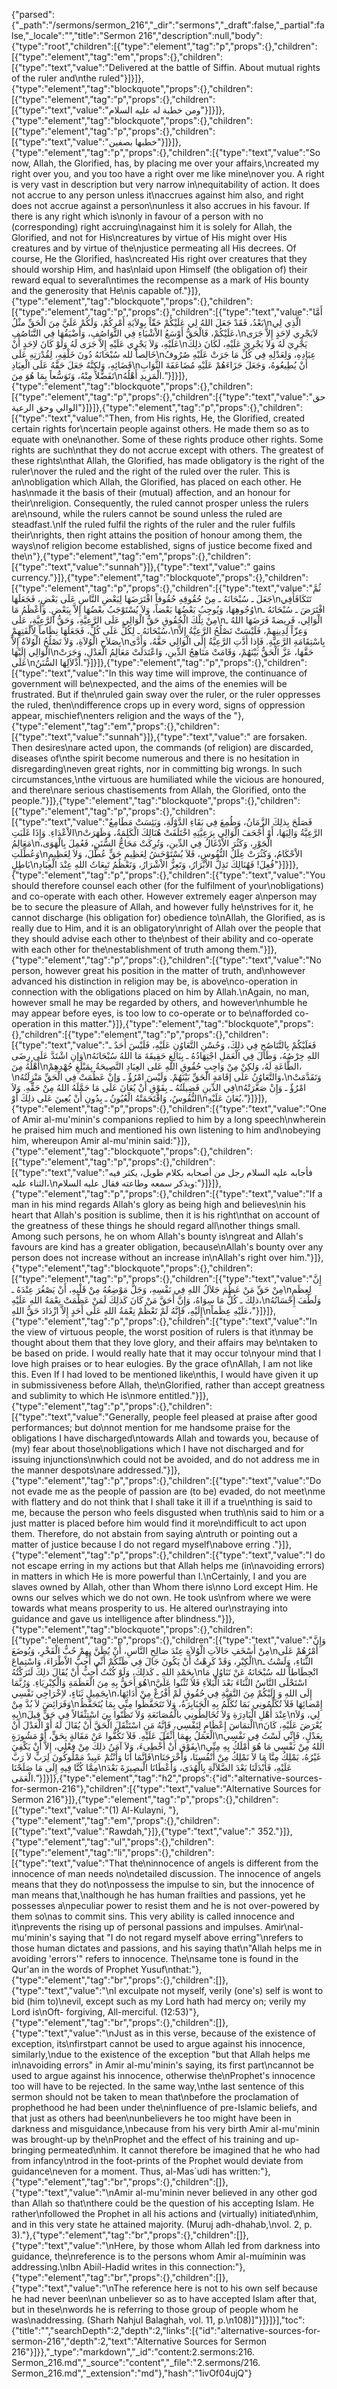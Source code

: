 {"parsed":{"_path":"/sermons/sermon_216","_dir":"sermons","_draft":false,"_partial":false,"_locale":"","title":"Sermon 216","description":null,"body":{"type":"root","children":[{"type":"element","tag":"p","props":{},"children":[{"type":"element","tag":"em","props":{},"children":[{"type":"text","value":"Delivered at the battle of Siffin. About mutual rights of the ruler and\nthe ruled"}]}]},{"type":"element","tag":"blockquote","props":{},"children":[{"type":"element","tag":"p","props":{},"children":[{"type":"text","value":"ومن خطبة له عليه السلام"}]}]},{"type":"element","tag":"blockquote","props":{},"children":[{"type":"element","tag":"p","props":{},"children":[{"type":"text","value":"خطبها بصفين"}]}]},{"type":"element","tag":"p","props":{},"children":[{"type":"text","value":"So now, Allah, the Glorified, has, by placing me over your affairs,\ncreated my right over you, and you too have a right over me like mine\nover you. A right is very vast in description but very narrow in\nequitability of action. It does not accrue to any person unless it\naccrues against him also, and right does not accrue against a person\nunless it also accrues in his favour. If there is any right which is\nonly in favour of a person with no (corresponding) right accruing\nagainst him it is solely for Allah, the Glorified, and not for His\ncreatures by virtue of His might over His creatures and by virtue of the\njustice permeating all His decrees. Of course, He the Glorified, has\ncreated His right over creatures that they should worship Him, and has\nlaid upon Himself (the obligation of) their reward equal to several\ntimes the recompense as a mark of His bounty and the generosity that He\nis capable of."}]},{"type":"element","tag":"blockquote","props":{},"children":[{"type":"element","tag":"p","props":{},"children":[{"type":"text","value":"أَمَّا بَعْدُ، فَقَدْ جَعَلَ اللهُ لِي عَلَيْكُمْ حَقّاً بِوِلاَيَةِ أَمْرِكُمْ، وَلَكُمْ عَلَيَّ مِنَ الْحَقِّ مثْلُ\nالَّذِي لِي عَلَيْكُمْ، فَالْحَقُّ أَوْسَعُ الاْشْيَاءِ فِي التَّوَاصُفِ، وَأَضْيَقُهَا فِي التَّنَاصُفِ،\nلاَيَجْرِي لاِحَدٍ إِلاَّ جَرَى عَلَيْهِ، وَلاَ يَجْرِي عَلَيْهِ إِلاَّ جَرَى لَهُ وَلَوْ كَانَ لاِحَدٍ أَنْ\nيَجْرِيَ لَهُ وَلاَ يَجْرِيَ عَلَيْهِ، لَكَانَ ذلِكَ خَالِصاً لله سُبْحَانَهُ دُونَ خَلْقِهِ، لِقُدْرَتِهِ عَلَى\nعِبَادِهِ، وَلِعَدْلِهِ فِي كُلِّ مَا جَرَتْ عَلَيْهِ صُرُوفُ قَضَائِهِ، وَلكِنَّهُ جَعَلَ حَقَّهُ عَلَى الْعِبَادِ\nأَنْ يُطِيعُوهُ، وَجَعَلَ جَزَاءَهُمْ عَلَيْهِ مُضَاعَفَةَ الثَّوَابِ تَفَضُّلاً مِنْهُ، وَتَوَسُّعاً بِمَا هُوَ مِنَ\nالْمَزِيدِ أَهْلُهُ."}]}]},{"type":"element","tag":"blockquote","props":{},"children":[{"type":"element","tag":"p","props":{},"children":[{"type":"text","value":"حق الوالي وحق الرعية"}]}]},{"type":"element","tag":"p","props":{},"children":[{"type":"text","value":"Then, from His rights, He, the Glorified, created certain rights for\ncertain people against others. He made them so as to equate with one\nanother. Some of these rights produce other rights. Some rights are such\nthat they do not accrue except with others. The greatest of these rights\nthat Allah, the Glorified, has made obligatory is the right of the ruler\nover the ruled and the right of the ruled over the ruler. This is an\nobligation which Allah, the Glorified, has placed on each other. He has\nmade it the basis of their (mutual) affection, and an honour for their\nreligion. Consequently, the ruled cannot prosper unless the rulers are\nsound, while the rulers cannot be sound unless the ruled are steadfast.\nIf the ruled fulfil the rights of the ruler and the ruler fulfils their\nrights, then right attains the position of honour among them, the ways\nof religion become established, signs of justice become fixed and the\n"},{"type":"element","tag":"em","props":{},"children":[{"type":"text","value":"sunnah"}]},{"type":"text","value":" gains currency."}]},{"type":"element","tag":"blockquote","props":{},"children":[{"type":"element","tag":"p","props":{},"children":[{"type":"text","value":"ثُمَّ جَعَلَ ـ سُبْحَانَهُ ـ مِنْ حُقُوقِهِ حُقُوقاً افْتَرَضَهَا لِبَعْضِ النَّاسِ عَلَى بَعْضٍ، فَجَعَلَهَا\nتَتَكَافَأُفِي وُجُوهِهَا، وَيُوجِبُ بَعْضُهَا بَعْضاً، وَلاَ يُسْتَوْجَبُ بعْضُهَا إِلاَّ بِبَعْضٍ. وَأَعْظَمُ مَا\nافْتَرَضَ ـ سُبْحَانَهُ ـ مِنْ تِلْكَ الْحُقُوقِ حَقُّ الْوَالِي عَلَى الرَّعِيَّةِ، وَحَقُّ الرَّعِيَّةِ، عَلَى\nالْوَالِي، فَرِيضةً فَرَضَهَا اللهُ ـ سُبْحَانَهُ ـ لِكُلٍّ عَلَى كُلٍّ، فَجَعَلَهَا نِظَاماً لِاُلْفَتِهِمْ،\nوَعِزّاً لِدِينِهِمْ، فَلَيْسَتْ تَصْلُحُ الرَّعِيَّةُ إِلاَّ بِصَلاَحِ الْوُلاَةِ، وَلاَ تَصْلُحُ الْوُلاَةُ إِلاَّ\nبِاسْتِقَامَةِ الرَّعِيَّةِ. فَإِذا أَدَّتِ الرَّعِيَّةُ إِلَى الْوَالِي حَقَّهُ، وَأَدَّى الْوَالِي إِلَيْهَا\nحَقَّهَا، عَزَّ الْحَقُّ بَيْنَهُمْ، وَقَامَتْ مَنَاهِجُ الدِّينِ، وَاعْتَدَلَتْ مَعَالِمُ الْعَدْلِ، وَجَرَتْ عَلَى\nأَذْلاَلِهَا السُّنَنُ."}]}]},{"type":"element","tag":"p","props":{},"children":[{"type":"text","value":"In this way time will improve, the continuance of government will be\nexpected, and the aims of the enemies will be frustrated. But if the\nruled gain sway over the ruler, or the ruler oppresses the ruled, then\ndifference crops up in every word, signs of oppression appear, mischief\nenters religion and the ways of the "},{"type":"element","tag":"em","props":{},"children":[{"type":"text","value":"sunnah"}]},{"type":"text","value":" are forsaken. Then desires\nare acted upon, the commands (of religion) are discarded, diseases of\nthe spirit become numerous and there is no hesitation in disregarding\neven great rights, nor in committing big wrongs. In such circumstances,\nthe virtuous are humiliated while the vicious are honoured, and there\nare serious chastisements from Allah, the Glorified, onto the people."}]},{"type":"element","tag":"blockquote","props":{},"children":[{"type":"element","tag":"p","props":{},"children":[{"type":"text","value":"فَصَلَحَ بِذلِكَ الزَّمَانُ، وَطُمِعَ فِي بَقَاءِ الدَّوْلَةِ، وَيَئِسَتْ مَطَامِعُ الاْعْدَاءِ. وَإِذَا غَلَبَتِ\nالرَّعِيَّةُ وَالِيَهَا، أَوْ أَجْحَفَ الْوَالِي بِرَعِيَّتِهِ اخْتَلَفَتْ هُنَالِكَ الْكَلِمَةُ، وَظَهَرَتْ مَعَالِمُ\nالْجَوْرِ، وَكَثُرَ الاْدْغَالُ فِي الدِّينِ، وَتُرِكَتْ مَحَاجُّ السُّنَنِ، فَعُمِلَ بِالْهَوَى، وَعُطِّلَتِ\nالاْحْكَامُ، وَكَثُرَتْ عِلَلُ النُّفُوسِ، فَلاَ يُسْتَوْحَشُ لِعَظِيمِ حَقٍّ عُطِّلَ، وَلاَ لِعَظِيمِ بَاطِلٍ\nفُعِلَ! فَهُنَالِكَ تَذِلُّ الاْبْرَارُ، وَتَعِزُّ الاْشْرَارُ، وَتَعْظُمُ تَبِعَاتُ اللهِ عِنْدَ الْعِبَادِ"}]}]},{"type":"element","tag":"p","props":{},"children":[{"type":"text","value":"You should therefore counsel each other (for the fulfilment of your\nobligations) and co-operate with each other. However extremely eager a\nperson may be to secure the pleasure of Allah, and however fully he\nstrives for it, he cannot discharge (his obligation for) obedience to\nAllah, the Glorified, as is really due to Him, and it is an obligatory\nright of Allah over the people that they should advise each other to the\nbest of their ability and co-operate with each other for the\nestablishment of truth among them."}]},{"type":"element","tag":"p","props":{},"children":[{"type":"text","value":"No person, however great his position in the matter of truth, and\nhowever advanced his distinction in religion may be, is above\nco-operation in connection with the obligations placed on him by Allah.\nAgain, no man, however small he may be regarded by others, and however\nhumble he may appear before eyes, is too low to co-operate or to be\nafforded co-operation in this matter."}]},{"type":"element","tag":"blockquote","props":{},"children":[{"type":"element","tag":"p","props":{},"children":[{"type":"text","value":"فَعَلَيْكُمْ بِالتَّنَاصُحِ فِي ذلِكَ، وَحُسْنِ التَّعَاوُنِ عَلَيْهِ، فَلَيْسَ أَحَدٌ ـ وَإنِ اشْتَدَّ عَلَى رِضَى\nاللهِ حِرْصُهُ، وَطَالَ فِي الْعَمَلِ اجْتِهَادُهُ ـ بِبَالِغٍ حَقِيقَةَ مَا اللهُ سُبْحَانَهُ أَهْلُهُ مِنَ\nالطَّاعَةِ لَهُ، وَلكِنْ مِنْ وَاجِبِ حُقُوقِ اللهِ عَلى العِبَادِ النَّصِيحَةُ بِمَبْلَغِ جُهْدِهِمْ،\nوَالتَّعَاوُنُ عَلَى إقَامَةِ الْحَقِّ بَيْنَهُمْ. وَلَيْسَ امْرُؤٌ ـ وَإنْ عَظُمَتْ فِي الْحَقِّ مَنْزِلَتُهُ،\nوَتَقَدَّمَتْ فِي الدِّينِ فَضِيلَتُهُ ـ بِفَوْقِ أَنْ يُعَانَ عَلَى مَا حَمَّلَهُ اللهُ مِنْ حَقِّهِ. وَلاَ\nامْرُؤٌ ـ وَإِنْ صَغَّرَتْهُ النُّفُوسُ، وَاقْتَحَمَتْهُ الْعُيُونُ ـ بِدُونِ أَنْ يُعِينَ عَلى ذلِكَ أَوْ\nيُعَانَ عَلَيْهِ."}]}]},{"type":"element","tag":"p","props":{},"children":[{"type":"text","value":"One of Amir al-mu'minin's companions replied to him by a long speech\nwherein he praised him much and mentioned his own listening to him and\nobeying him, whereupon Amir al-mu'minin said:"}]},{"type":"element","tag":"blockquote","props":{},"children":[{"type":"element","tag":"p","props":{},"children":[{"type":"text","value":"فأجابه عليه السلام رجل من أصحابه بكلام طويل، يكثر فيه الثناء عليه،\nويذكر سمعه وطاعته فقال عليه السلام:"}]}]},{"type":"element","tag":"p","props":{},"children":[{"type":"text","value":"If a man in his mind regards Allah's glory as being high and believes\nin his heart that Allah's position is sublime, then it is his right\nthat on account of the greatness of these things he should regard all\nother things small. Among such persons, he on whom Allah's bounty is\ngreat and Allah's favours are kind has a greater obligation, because\nAllah's bounty over any person does not increase without an increase in\nAllah's right over him."}]},{"type":"element","tag":"blockquote","props":{},"children":[{"type":"element","tag":"p","props":{},"children":[{"type":"text","value":"إِنَّ مِنْ حَقِّ مَنْ عَظُمَ جَلاَلُ اللهِ فِي نَفْسِهِ، وَجَلَّ مَوْضِعُهُ مِنْ قَلْبِهِ، أَنْ يَصْغُرَ عِنْدَهُ ـ\nلِعِظَمِ ذلِكَ ـ كُلُّ مَا سِوَاهُ، وَإِنَّ أَحَقَّ مَنْ كَانَ كَذلِكَ لَمَنْ عَظُمَتْ نِعْمَةُ اللهِ عَلَيْهِ،\nوَلَطُفَ إِحْسَانُهُ إِلَيْهِ، فَإِنَّهُ لَمْ تَعْظُمْ نِعْمَةُ اللهِ عَلَى أَحَدٍ إِلاَّ ازْدَادَ حَقُّ اللهِ\nعَلَيْهِ عِظَماً،"}]}]},{"type":"element","tag":"p","props":{},"children":[{"type":"text","value":"In the view of virtuous people, the worst position of rulers is that it\nmay be thought about them that they love glory, and their affairs may be\ntaken to be based on pride. I would really hate that it may occur to\nyour mind that I love high praises or to hear eulogies. By the grace of\nAllah, I am not like this. Even If I had loved to be mentioned like\nthis, I would have given it up in submissiveness before Allah, the\nGlorified, rather than accept greatness and sublimity to which He is\nmore entitled."}]},{"type":"element","tag":"p","props":{},"children":[{"type":"text","value":"Generally, people feel pleased at praise after good performances; but do\nnot mention for me handsome praise for the obligations I have discharged\ntowards Allah and towards you, because of (my) fear about those\nobligations which I have not discharged and for issuing injunctions\nwhich could not be avoided, and do not address me in the manner despots\nare addressed."}]},{"type":"element","tag":"p","props":{},"children":[{"type":"text","value":"Do not evade me as the people of passion are (to be) evaded, do not meet\nme with flattery and do not think that I shall take it ill if a true\nthing is said to me, because the person who feels disgusted when truth\nis said to him or a just matter is placed before him would find it more\ndifficult to act upon them. Therefore, do not abstain from saying a\ntruth or pointing out a matter of justice because I do not regard myself\nabove erring ."}]},{"type":"element","tag":"p","props":{},"children":[{"type":"text","value":"I do not escape erring in my actions but that Allah helps me (in\navoiding errors) in matters in which He is more powerful than I.\nCertainly, I and you are slaves owned by Allah, other than Whom there is\nno Lord except Him. He owns our selves which we do not own. He took us\nfrom where we were towards what means prosperity to us. He altered our\nstraying into guidance and gave us intelligence after blindness."}]},{"type":"element","tag":"blockquote","props":{},"children":[{"type":"element","tag":"p","props":{},"children":[{"type":"text","value":"وَإِنَّ مِنْ أَسْخَفِ حَالاَتِ الْوُلاَةِ عِنْدَ صَالِحِ النَّاسِ، أَنْ يُظَنَّ بِهِمْ حُبُّ الْفَخْرِ، وَيُوضَعَ\nأَمْرُهُمْ عَلَى الْكِبْرِ، وَقَدْ كَرِهْتُ أَنْ يَكُونَ جَالَ فِي ظَنِّكُمْ أَنِّي أُحِبُّ الاْطْرَاءَ، وَاسْتِماعَ\nالثَّنَاءِ، وَلَسْتُ ـ بِحَمْدِ اللهِ ـ كَذلِكَ، وَلَوْ كُنْتُ أُحِبُّ أَنْ يُقَالَ ذلِكَ لَتَرَكْتُهُ\nانْحِطَاطاً لله سُبْحَانَهُ عَنْ تَنَاوُلِ مَا هُوَ أَحَقُّ بِهِ مِنَ الْعَظَمَةِ وَالْكِبْرِيَاءِ. وَرُبَّمَا\nاسْتَحْلَى النَّاسُ الثَّنَاءَ بَعْدَ الْبَلاَءِ فَلاَ تُثْنُوا عَلَيَّ بِجَمِيلِ ثَنَاءٍ، لاِخْرَاجِي نَفْسِي\nإِلَى اللهِ وَ إِلَيْكُمْ مِنَ التَّقِيَّةِ فِي حُقُوقٍ لَمْ أَفْرُغْ مِنْ أَدَائِهَا، وَفَرَائِضَ لاَ بُدَّ مِنْ\nإِمْضائِهَا فَلاَ تُكَلِّمُونِي بَمَا تُكَلَّمُ بِهِ الْجَبَابِرَةُ، وَلاَ تَتَحَفَّظُوا مِنِّي بِمَا يُتَحَفَّظُ بِهِ\nعِنْدَ أَهْلِ الْبَادِرَةِ وَلاَ تُخَالِطُونِي بالْمُصَانَعَةِ وَلاَ تَظُنّوا بِيَ اسْتِثْقَالاً فِي حَقٍّ قِيلَ\nلِي، وَلاَ الْتمَاسَ إِعْظَامٍ لِنَفْسِي، فَإِنَّهُ مَنِ اسْتَثْقَلَ الْحَقَّ أَنْ يُقَالَ لَهُ أَوْ الْعَدْلَ أَنْ\nيُعْرَضَ عَلَيْهِ، كَانَ الْعَمَلُ بِهِمَا أَثْقَلَ عَلَيْهِ. فَلاَ تَكُفُّوا عَنْ مَقَالةٍ بِحَقٍّ، أَوْ مَشُورَةٍ\nبِعَدْلٍ، فَإِنِّي لَسْتُ فِي نَفْسِي بِفَوْقِ أَنْ أُخْطِىءَ، وَلاَ آمَنُ ذلِكَ مِنْ فِعْلِي، إِلاَّ أَنْ يَكْفِيَ\nاللهُ مِنْ نَفْسِي مَا هُوَ أَمْلَكُ بِهِ مِنِّي فَإنَّمَا أَنَا وَأَنْتُمْ عَبِيدٌ مَمْلُوكُونَ لِرَبٍّ لاَ رَبَّ\nغَيْرُهُ، يَمْلِكُ مِنَّا مَا لاَ نَمْلِكُ مِنْ أَنْفُسِنَا، وَأَخْرَجَنَا مِمَّا كُنَّا فِيهِ إِلَى مَا صَلَحْنَا\nعَلَيْهِ، فَأَبْدَلَنَا بَعْدَ الضَّلاَلَةِ بِالْهُدَى، وَأَعْطَانَا الْبصِيرَةَ بَعْدَ الْعَمَى."}]}]},{"type":"element","tag":"h2","props":{"id":"alternative-sources-for-sermon-216"},"children":[{"type":"text","value":"Alternative Sources for Sermon 216"}]},{"type":"element","tag":"p","props":{},"children":[{"type":"text","value":"(1) Al-Kulayni, "},{"type":"element","tag":"em","props":{},"children":[{"type":"text","value":"Rawdah,"}]},{"type":"text","value":" 352."}]},{"type":"element","tag":"ul","props":{},"children":[{"type":"element","tag":"li","props":{},"children":[{"type":"text","value":"That the\ninnocence of angels is different from the innocence of man needs no\ndetailed discussion. The innocence of angels means that they do not\npossess the impulse to sin, but the innocence of man means that,\nalthough he has human frailties and passions, yet he possesses a\npeculiar power to resist them and he is not over-powered by them so\nas to commit sins. This very ability is called innocence and it\nprevents the rising up of personal passions and impulses. Amir\nal-mu'minin's saying that \"I do not regard myself above erring\"\nrefers to those human dictates and passions, and his saying that\n\"Allah helps me in avoiding 'errors'\" refers to innocence. The\nsame tone is found in the Qur'an in the words of Prophet Yusuf\nthat:"},{"type":"element","tag":"br","props":{},"children":[]},{"type":"text","value":"\nI exculpate not myself, verily (one's) self is wont to bid (him to)\nevil, except such as my Lord hath had mercy on; verily my Lord is\nOft- forgiving, All-merciful. (12:53)"},{"type":"element","tag":"br","props":{},"children":[]},{"type":"text","value":"\nJust as in this verse, because of the existence of exception, its\nfirstpart cannot be used to argue against his innocence, similarly,\ndue to the existence of the exception \"but that Allah helps me in\navoiding errors\" in Amir al-mu'minin's saying, its first part\ncannot be used to argue against his innocence, otherwise the\nProphet's innocence too will have to be rejected. In the same way,\nthe last sentence of this sermon should not be taken to mean that\nbefore the proclamation of prophethood he had been under the\ninfluence of pre-Islamic beliefs, and that just as others had been\nunbelievers he too might have been in darkness and misguidance,\nbecause from his very birth Amir al-mu'minin was brought-up by the\nProphet and the effect of his training and up-bringing permeated\nhim. It cannot therefore be imagined that he who had from infancy\ntrod in the foot-prints of the Prophet would deviate from guidance\neven for a moment. Thus, al-Mas`udi has written:"},{"type":"element","tag":"br","props":{},"children":[]},{"type":"text","value":"\nAmir al-mu'minin never believed in any other god than Allah so that\nthere could be the question of his accepting Islam. He rather\nfollowed the Prophet in all his actions and (virtually) initiated\nhim, and in this very state he attained majority. (Muruj adh-dhahab,\nvol. 2, p. 3)."},{"type":"element","tag":"br","props":{},"children":[]},{"type":"text","value":"\nHere, by those whom Allah led from darkness into guidance, the\nreference is to the persons whom Amir al-muíminin was addressing.\nIbn Abiíl-Hadid writes in this connection:"},{"type":"element","tag":"br","props":{},"children":[]},{"type":"text","value":"\nThe reference here is not to his own self because he had never been\nan unbeliever so as to have accepted Islam after that, but in these\nwords he is referring to those group of people whom he was\naddressing. (Sharh Nahjul Balaghah, vol. 11, p.\n108)]"}]}]}],"toc":{"title":"","searchDepth":2,"depth":2,"links":[{"id":"alternative-sources-for-sermon-216","depth":2,"text":"Alternative Sources for Sermon 216"}]}},"_type":"markdown","_id":"content:2.sermons:216. Sermon_216.md","_source":"content","_file":"2.sermons/216. Sermon_216.md","_extension":"md"},"hash":"1ivOf04ujQ"}